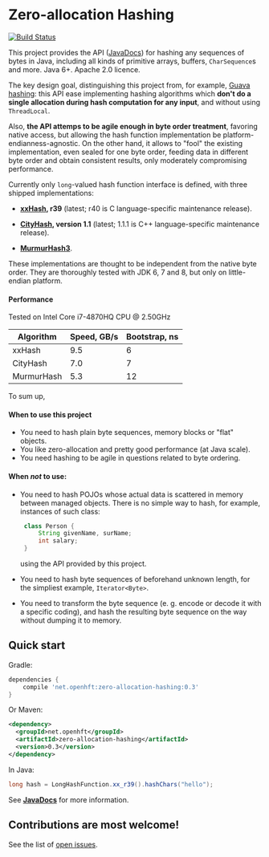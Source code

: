 # Zero-allocation Hashing
[![Build Status](https://travis-ci.org/OpenHFT/Zero-Allocation-Hashing.svg?branch=master)](https://travis-ci.org/OpenHFT/Zero-Allocation-Hashing)

This project provides the API ([JavaDocs](http://openhft.github.io/Zero-Allocation-Hashing/apidocs/))
for hashing any sequences of bytes in Java, including all kinds of
primitive arrays, buffers, `CharSequence`s and more. Java 6+. Apache 2.0 licence.

The key design goal, distinguishing this project from, for example, [Guava hashing](
http://docs.guava-libraries.googlecode.com/git-history/release/javadoc/com/google/common/hash/package-summary.html):
this API ease implementing hashing algorithms which **don't do a single allocation
during hash computation for any input**, and without using `ThreadLocal`.

Also, **the API attemps to be agile enough in byte order treatment**, favoring native access,
but allowing the hash function implementation be platform-endianness-agnostic. On the other hand,
it allows to "fool" the existing implementation, even sealed for one byte order, feeding data
in different byte order and obtain consistent results, only moderately compromising performance.

Currently only `long`-valued hash function interface is defined, with three shipped
implementations:
 - **[xxHash](https://github.com/Cyan4973/xxHash), r39** (latest; r40 is C language-specific
   maintenance release).

 - **[CityHash](https://code.google.com/p/cityhash/), version 1.1**
   (latest; 1.1.1 is C++ language-specific maintenance release).

 - **[MurmurHash3](https://code.google.com/p/smhasher/wiki/MurmurHash3)**.

These implementations are thought to be independent from the native byte order. They are thoroughly
tested with JDK 6, 7 and 8, but only on little-endian platform.

#### Performance

Tested on Intel Core i7-4870HQ CPU @ 2.50GHz

Algorithm  | Speed, GB/s | Bootstrap, ns
-----------|-------------|--------------
xxHash     | 9.5         | 6
CityHash   | 7.0         | 7
MurmurHash | 5.3         | 12

To sum up,

#### When to use this project
 - You need to hash plain byte sequences, memory blocks or "flat" objects.
 - You like zero-allocation and pretty good performance (at Java scale).
 - You need hashing to be agile in questions related to byte ordering.

#### When *not* to use:
 - You need to hash POJOs whose actual data is scattered in memory between managed objects.
   There is no simple way to hash, for example, instances of such class:

   ```java
    class Person {
        String givenName, surName;
        int salary;
    }
   ```
   using the API provided by this project.
 - You need to hash byte sequences of beforehand unknown length, for the simpliest example,
   `Iterator<Byte>`.
 - You need to transform the byte sequence (e. g. encode or decode it with a specific coding),
   and hash the resulting byte sequence on the way without dumping it to memory.

## Quick start

Gradle:
```groovy
dependencies {
    compile 'net.openhft:zero-allocation-hashing:0.3'
}
```

Or Maven:
```xml
<dependency>
  <groupId>net.openhft</groupId>
  <artifactId>zero-allocation-hashing</artifactId>
  <version>0.3</version>
</dependency>
```

In Java:
```java
long hash = LongHashFunction.xx_r39().hashChars("hello");
```

See **[JavaDocs](http://openhft.github.io/Zero-Allocation-Hashing/apidocs/)** for more information.

## Contributions are most welcome!

See the list of [open issues](https://github.com/OpenHFT/Zero-Allocation-Hashing/issues).

